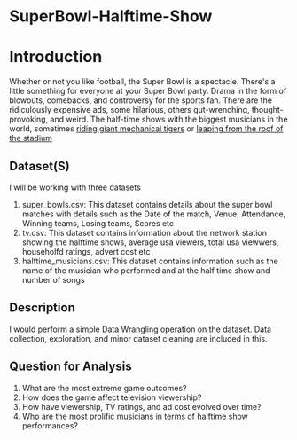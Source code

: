 # SuperBowl-Halftime-Show

# Introduction
<p>Whether or not you like football, the Super Bowl is a spectacle. There's a little something for everyone at your Super Bowl party. Drama in the form of blowouts, comebacks, and controversy for the sports fan. There are the ridiculously expensive ads, some hilarious, others gut-wrenching, thought-provoking, and weird. The half-time shows with the biggest musicians in the world, sometimes <a href="https://youtu.be/ZD1QrIe--_Y?t=14">riding giant mechanical tigers</a> or <a href="https://youtu.be/mjrdywp5nyE?t=62">leaping from the roof of the stadium</a></p>

## Dataset(S)
I will be working with three datasets
1. super_bowls.csv: This dataset contains details about the super bowl matches with details such as the Date of the match, Venue, Attendance, Winning teams, Losing teams, Scores etc
2. tv.csv: This dataset contains information about the network station showing the halftime shows, average usa viewers, total usa viewwers, householfd ratings, advert cost etc
3. halftime_musicians.csv: This dataset contains information such as the name of the musician who performed and at the half time show and number of songs 

## Description
I would perform a simple Data Wrangling operation on the dataset. Data collection, exploration, and minor dataset cleaning are included in this.


## Question for Analysis
1. What are the most extreme game outcomes?
2. How does the game affect television viewership?
3. How have viewership, TV ratings, and ad cost evolved over time?
4. Who are the most prolific musicians in terms of halftime show performances?
